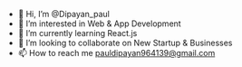- 👋 Hi, I’m @Dipayan_paul
- 👀 I’m interested in Web & App Development
- 🌱 I’m currently learning React.js
- 💞️ I’m looking to collaborate on New Startup & Businesses
- 📫 How to reach me pauldipayan964139@gmail.com

<!---
KarmaSpeaks/KarmaSpeaks is a ✨ special ✨ repository because its `README.md` (this file) appears on your GitHub profile.
You can click the Preview link to take a look at your changes.
--->
